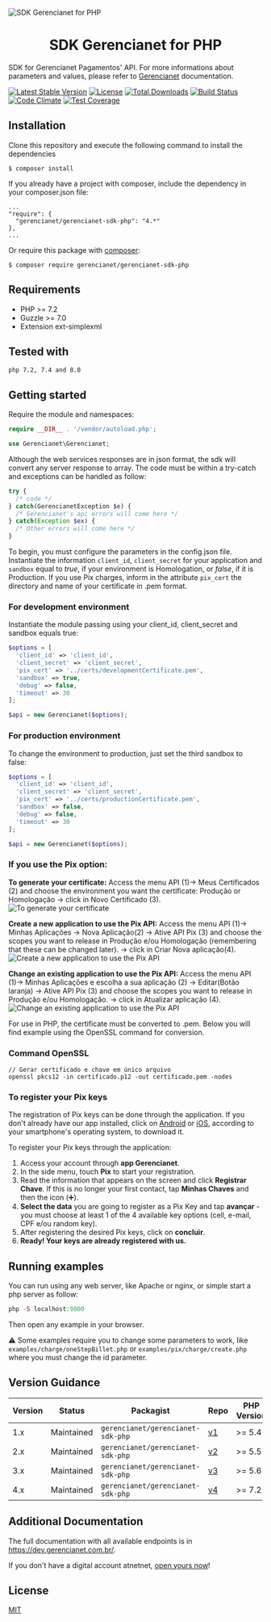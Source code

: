 ![SDK Gerencianet for PHP](https://media-exp1.licdn.com/dms/image/C4D1BAQH9taNIaZyh_Q/company-background_10000/0/1603126623964?e=2159024400&v=beta&t=coQC_AK70vTYL3NdvbeIaeYts8nKumNHjvvIGCmq5XA)
 
<h1 align="center">SDK Gerencianet for PHP</h1>

SDK for Gerencianet Pagamentos' API.
For more informations about parameters and values, please refer to [Gerencianet](http://gerencianet.com.br) documentation.

[![Latest Stable Version](http://poser.pugx.org/gerencianet/gerencianet-sdk-php/v)](https://packagist.org/packages/gerencianet/gerencianet-sdk-php)
[![License](http://poser.pugx.org/gerencianet/gerencianet-sdk-php/license)](https://packagist.org/packages/gerencianet/gerencianet-sdk-php)
[![Total Downloads](http://poser.pugx.org/gerencianet/gerencianet-sdk-php/downloads)](https://packagist.org/packages/gerencianet/gerencianet-sdk-php)
[![Build Status](https://travis-ci.org/gerencianet/gn-api-sdk-php.svg)](https://travis-ci.org/gerencianet/gn-api-sdk-php)
[![Code Climate](https://codeclimate.com/github/gerencianet/gn-api-sdk-php/badges/gpa.svg)](https://codeclimate.com/github/gerencianet/gn-api-sdk-php)
[![Test Coverage](https://codeclimate.com/github/gerencianet/gn-api-sdk-php/badges/coverage.svg)](https://codeclimate.com/github/gerencianet/gn-api-sdk-php/coverage)

## Installation
Clone this repository and execute the following command to install the dependencies
```
$ composer install
```

If you already have a project with composer, include the dependency in your composer.json file:
```
...
"require": {
  "gerencianet/gerencianet-sdk-php": "4.*"
},
...
```

Or require this package with [composer](https://getcomposer.org/):
```
$ composer require gerencianet/gerencianet-sdk-php
```

## Requirements
* PHP >= 7.2
* Guzzle >= 7.0
* Extension ext-simplexml

## Tested with
```
php 7.2, 7.4 and 8.0
```
## Getting started
Require the module and namespaces:
```php
require __DIR__ . '/vendor/autoload.php';

use Gerencianet\Gerencianet;
```
Although the web services responses are in json format, the sdk will convert any server response to array. The code must be within a try-catch and exceptions can be handled as follow:
```php
try {
  /* code */
} catch(GerencianetException $e) {
  /* Gerencianet's api errors will come here */
} catch(Exception $ex) {
  /* Other errors will come here */
}
```

To begin, you must configure the parameters in the config.json file. Instantiate the information `client_id`, `client_secret` for your application and `sandbox` equal to *true*, if your environment is Homologation, or *false*, if it is Production. If you use Pix charges, inform in the attribute `pix_cert` the directory and name of your certificate in .pem format.

### For development environment
Instantiate the module passing using your client_id, client_secret and sandbox equals true:
```php
$options = [
  'client_id' => 'client_id',
  'client_secret' => 'client_secret',
  'pix_cert' => '../certs/developmentCertificate.pem',
  'sandbox' => true,
  'debug' => false,
  'timeout' => 30
];

$api = new Gerencianet($options);
```

### For production environment
To change the environment to production, just set the third sandbox to false:
```php
$options = [
  'client_id' => 'client_id',
  'client_secret' => 'client_secret',
  'pix_cert' => '../certs/productionCertificate.pem',
  'sandbox' => false,
  'debug' => false,
  'timeout' => 30
];

$api = new Gerencianet($options);
```

### If you use the Pix option:

**To generate your certificate:** Access the menu API (1)-> Meus Certificados (2) and choose the environment you want the certificate: Produção or Homologação -> click in Novo Certificado (3). 
![To generate your certificate](https://app-us-east-1.t-cdn.net/5fa37ea6b47fe9313cb4c9ca/posts/603543f7d1778b2d725dea1e/603543f7d1778b2d725dea1e_85669.png)

**Create a new application to use the Pix API:** Access the menu API (1)-> Minhas Aplicações -> Nova Aplicação(2) -> Ative API Pix (3) and choose the scopes you want to release in Produção e/ou Homologação (remembering that these can be changed later). -> click in Criar Nova aplicação(4).
![Create a new application to use the Pix API](https://t-images.imgix.net/https%3A%2F%2Fapp-us-east-1.t-cdn.net%2F5fa37ea6b47fe9313cb4c9ca%2Fposts%2F603543ff4253cf5983339cf1%2F603543ff4253cf5983339cf1_88071.png?width=1240&w=1240&auto=format%2Ccompress&ixlib=js-2.3.1&s=2f24c7ea5674dbbea13773b3a0b1e95c)


**Change an existing application to use the Pix API:** Access the menu API (1)-> Minhas Aplicações e escolha a sua aplicação (2) -> Editar(Botão laranja) -> Ative API Pix (3) and choose the scopes you want to release in Produção e/ou Homologação. -> click in Atualizar aplicação (4).
![Change an existing application to use the Pix API](https://app-us-east-1.t-cdn.net/5fa37ea6b47fe9313cb4c9ca/posts/603544082060b2e9b88bc717/603544082060b2e9b88bc717_22430.png)


For use in PHP, the certificate must be converted to .pem.
Below you will find example using the OpenSSL command for conversion.

### Command OpenSSL
```
// Gerar certificado e chave em único arquivo
openssl pkcs12 -in certificado.p12 -out certificado.pem -nodes
```

### To register your Pix keys
The registration of Pix keys can be done through the application. If you don't already have our app installed, click on [Android](https://play.google.com/store/apps/details?id=br.com.gerencianet.app) or [iOS](https://apps.apple.com/br/app/gerencianet/id1443363326), according to your smartphone's operating system, to download it.

To register your Pix keys through the application:
1. Access your account through **app Gerencianet**.
2. In the side menu, touch **Pix** to start your registration.
3. Read the information that appears on the screen and click **Registrar Chave**.
    If this is no longer your first contact, tap **Minhas Chaves** and then the icon (➕).
4. **Select the data** you are going to register as a Pix Key and tap **avançar** - you must choose at least 1 of the 4 available key options (cell, e-mail, CPF e/ou random key).
5. After registering the desired Pix keys, click on **concluir**.
6. **Ready! Your keys are already registered with us.**



## Running examples
You can run using any web server, like Apache or nginx, or simple start a php server as follow:

```php
php -S localhost:9000
```

Then open any example in your browser.

:warning: Some examples require you to change some parameters to work, like `examples/charge/oneStepBillet.php` or `examples/pix/charge/create.php` where you must change the id parameter.


## Version Guidance

| Version | Status | Packagist | Repo | PHP Version |
| --- | --- | --- | --- | --- |
| 1.x | Maintained | `gerencianet/gerencianet-sdk-php` | [v1](https://github.com/gerencianet/gn-api-sdk-php/tree/1.x) | \>= 5.4 |
| 2.x | Maintained | `gerencianet/gerencianet-sdk-php` | [v2](https://github.com/gerencianet/gn-api-sdk-php/tree/2.x) | \>= 5.5 |
| 3.x | Maintained | `gerencianet/gerencianet-sdk-php` | [v3](https://github.com/gerencianet/gn-api-sdk-php/tree/3.x) | \>= 5.6 |
| 4.x | Maintained | `gerencianet/gerencianet-sdk-php` | [v4](https://github.com/gerencianet/gn-api-sdk-php) | \>= 7.2 |

## Additional Documentation

The full documentation with all available endpoints is in https://dev.gerencianet.com.br/.

If you don't have a digital account atnetnet, [open yours now](https://sistema.gerencianet.com.br/)!

## License ##
[MIT](LICENSE)

